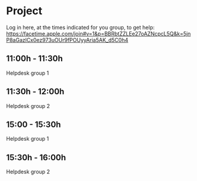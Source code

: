 # Project

Log in here, at the times indicated for you group, to get help: 
https://facetime.apple.com/join#v=1&p=BBRbtZZLEe27oAZNcpcL5Q&k=5jnP8aGazlCx0ez973uOUr9fPOUyyAria5AK_d5C0h4

## 11:00h - 11:30h 
Helpdesk group 1 

## 11:30h - 12:00h
Helpdesk group 2



## 15:00 - 15:30h
Helpdesk group 1

## 15:30h - 16:00h
Helpdesk group 2
